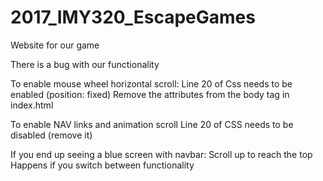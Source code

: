# 2017_IMY320_EscapeGames
Website for our game

There is a bug with our functionality

To enable mouse wheel horizontal scroll:
Line 20 of Css needs to be enabled (position: fixed)
Remove the attributes from the body tag in index.html
  
To enable NAV links and animation scroll
Line 20 of CSS needs to be disabled (remove it)
  
If you end up seeing a blue screen with navbar:
Scroll up to reach the top
Happens if you switch between functionality

